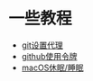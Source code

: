 # 一些教程
* [git设置代理](https://gist.github.com/chuyik/02d0d37a49edc162546441092efae6a1)
* [github使用令牌](https://docs.github.com/cn/github/authenticating-to-github/keeping-your-account-and-data-secure/creating-a-personal-access-token)
* [macOS休眠/睡眠](https://sspai.com/post/61379)